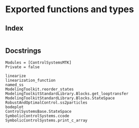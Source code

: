 # Exported functions and types

## Index
```@index
```

## Docstrings
```@autodocs
Modules = [ControlSystemsMTK]
Private = false
```
```@docs
linearize
linearization_function
named_ss
ModelingToolkit.reorder_states
ModelingToolkitStandardLibrary.Blocks.get_looptransfer
ModelingToolkitStandardLibrary.Blocks.StateSpace
RobustAndOptimalControl.ss2particles
bodeplot
ControlSystemsBase.StateSpace
SymbolicControlSystems.ccode
SymbolicControlSystems.print_c_array
```